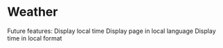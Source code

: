 # Weather
Future features:
Display local time
Display page in local language
Display time in local format